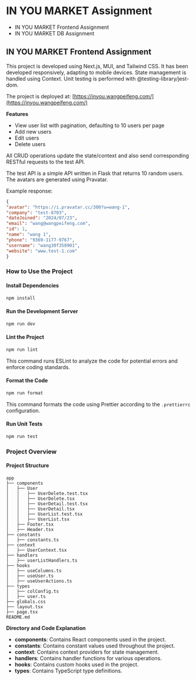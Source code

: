 # IN YOU MARKET Assignment

- IN YOU MARKET Frontend Assignment
- IN YOU MARKET DB Assignment

## IN YOU MARKET Frontend Assignment

This project is developed using Next.js, MUI, and Tailwind CSS. It has been developed responsively, adapting to mobile devices. State management is handled using Context. Unit testing is performed with @testing-library/jest-dom.

The project is deployed at: [https://inyou.wangpeifeng.com/](https://inyou.wangpeifeng.com/)

**Features**

- View user list with pagination, defaulting to 10 users per page
- Add new users
- Edit users
- Delete users

All CRUD operations update the state/context and also send corresponding RESTful requests to the test API.

The test API is a simple API written in Flask that returns 10 random users. The avatars are generated using Pravatar.

Example response:

```json
{
"avatar": "https://i.pravatar.cc/300?u=wang-1",
"company": "test-8703",
"dateJoined": "2024/07/23",
"email": "wang@wangpeifeng.com",
"id": 1,
"name": "wang 1",
"phone": "9369-1177-9767",
"username": "wang30f358901",
"website": "www.test-1.com"
}
```

### How to Use the Project

#### Install Dependencies

```bash
npm install
```

#### Run the Development Server

```bash
npm run dev
```

#### Lint the Project

```bash
npm run lint
```

This command runs ESLint to analyze the code for potential errors and enforce coding standards.

#### Format the Code

```bash
npm run format
```

This command formats the code using Prettier according to the `.prettierrc` configuration.

#### Run Unit Tests

```bash
npm run test
```

### Project Overview

#### Project Structure

```plaintext
app
├── components
│   ├── User
│   │   ├── UserDelete.test.tsx
│   │   ├── UserDelete.tsx
│   │   ├── UserDetail.test.tsx
│   │   ├── UserDetail.tsx
│   │   ├── UserList.test.tsx
│   │   ├── UserList.tsx
│   ├── Footer.tsx
│   ├── Header.tsx
├── constants
│   ├── constants.ts
├── context
│   ├── UserContext.tsx
├── handlers
│   ├── userListHandlers.ts
├── hooks
│   ├── useColumns.ts
│   ├── useUser.ts
│   ├── useUserActions.ts
├── types
│   ├── colConfig.ts
│   ├── user.ts
├── globals.css
├── layout.tsx
├── page.tsx
README.md
```

**Directory and Code Explanation**

- **components**: Contains React components used in the project.
- **constants**: Contains constant values used throughout the project.
- **context**: Contains context providers for state management.
- **handlers**: Contains handler functions for various operations.
- **hooks**: Contains custom hooks used in the project.
- **types**: Contains TypeScript type definitions.
